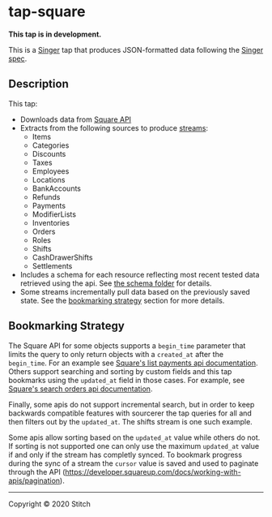 # tap-square

**This tap is in development.**

This is a [Singer](https://singer.io) tap that produces JSON-formatted data following the [Singer spec](https://github.com/singer-io/getting-started/blob/master/SPEC.md).

## Description
This tap:
* Downloads data from [Square API](https://developer.squareup.com/reference/square)
* Extracts from the following sources to produce [streams](https://github.com/singer-io/tap-square/blob/master/tap_square/streams.py):
    * Items
    * Categories
    * Discounts
    * Taxes
    * Employees
    * Locations
    * BankAccounts
    * Refunds
    * Payments
    * ModifierLists
    * Inventories
    * Orders
    * Roles
    * Shifts
    * CashDrawerShifts
    * Settlements
* Includes a schema for each resource reflecting most recent tested data retrieved using the api. See [the schema folder](https://github.com/singer-io/tap-square/tree/master/tap_square/schemas) for details.
* Some streams incrementally pull data based on the previously saved state. See the [bookmarking strategy](#bookmarking-strategy) section for more details.

## Bookmarking Strategy

The Square API for some objects supports a `begin_time` parameter that limits the query to only return objects with a `created_at` after the `begin_time`. For an example see [Square's list payments api documentation](https://developer.squareup.com/reference/square/payments-api/list-payments). Others support searching and sorting by custom fields and this tap bookmarks using the `updated_at` field in those cases. For example, see [Square's search orders api documentation](https://developer.squareup.com/reference/square/orders-api/search-orders).

Finally, some apis do not support incremental search, but in order to keep backwards compatible features with sourcerer the tap queries for all and then filters out by the `updated_at`. The shifts stream is one such example.

Some apis allow sorting based on the `updated_at` value while others do not. If sorting is not supported one can only use the maximum `updated_at` value if and only if the stream has completly synced. To bookmark progress during the sync of a
stream the `cursor` value is saved and used to paginate through the API
(https://developer.squareup.com/docs/working-with-apis/pagination).

---

Copyright &copy; 2020 Stitch
